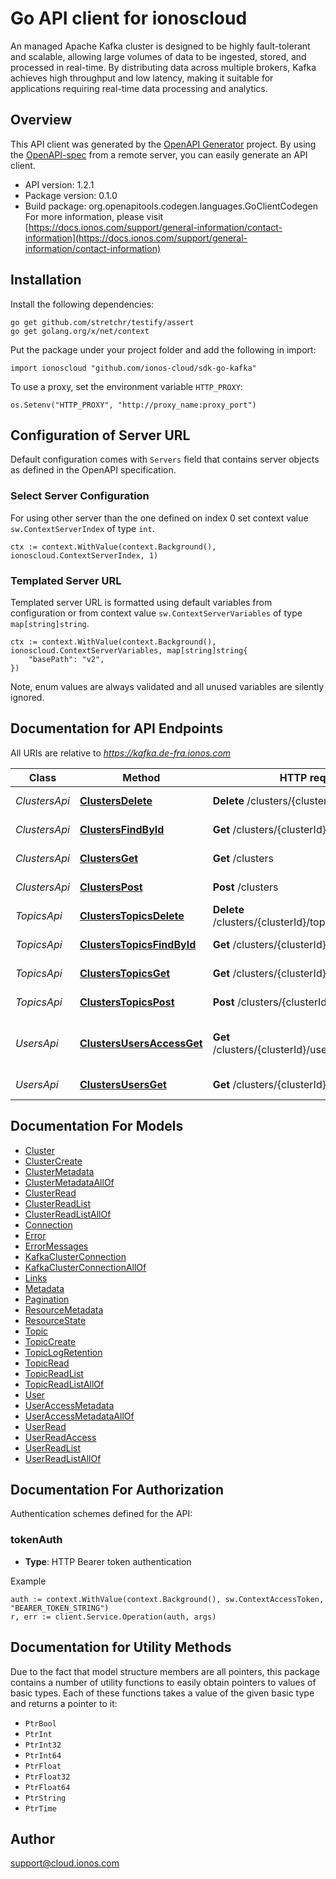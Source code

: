 # Go API client for ionoscloud

An managed Apache Kafka cluster is designed to be highly fault-tolerant and scalable,
allowing large volumes of data to be ingested, stored, and processed in real-time. By
distributing data across multiple brokers, Kafka achieves high throughput and low
latency, making it suitable for applications requiring real-time data processing and
analytics.


## Overview
This API client was generated by the [OpenAPI Generator](https://openapi-generator.tech) project.  By using the [OpenAPI-spec](https://www.openapis.org/) from a remote server, you can easily generate an API client.

- API version: 1.2.1
- Package version: 0.1.0
- Build package: org.openapitools.codegen.languages.GoClientCodegen
For more information, please visit [https://docs.ionos.com/support/general-information/contact-information](https://docs.ionos.com/support/general-information/contact-information)

## Installation

Install the following dependencies:

```shell
go get github.com/stretchr/testify/assert
go get golang.org/x/net/context
```

Put the package under your project folder and add the following in import:

```golang
import ionoscloud "github.com/ionos-cloud/sdk-go-kafka"
```

To use a proxy, set the environment variable `HTTP_PROXY`:

```golang
os.Setenv("HTTP_PROXY", "http://proxy_name:proxy_port")
```

## Configuration of Server URL

Default configuration comes with `Servers` field that contains server objects as defined in the OpenAPI specification.

### Select Server Configuration

For using other server than the one defined on index 0 set context value `sw.ContextServerIndex` of type `int`.

```golang
ctx := context.WithValue(context.Background(), ionoscloud.ContextServerIndex, 1)
```

### Templated Server URL

Templated server URL is formatted using default variables from configuration or from context value `sw.ContextServerVariables` of type `map[string]string`.

```golang
ctx := context.WithValue(context.Background(), ionoscloud.ContextServerVariables, map[string]string{
	"basePath": "v2",
})
```

Note, enum values are always validated and all unused variables are silently ignored.

## Documentation for API Endpoints

All URIs are relative to *https://kafka.de-fra.ionos.com*

Class | Method | HTTP request | Description
------------ | ------------- | ------------- | -------------
*ClustersApi* | [**ClustersDelete**](docs/api/ClustersApi.md#clustersdelete) | **Delete** /clusters/{clusterId} | Delete Cluster
*ClustersApi* | [**ClustersFindById**](docs/api/ClustersApi.md#clustersfindbyid) | **Get** /clusters/{clusterId} | Retrieve Cluster
*ClustersApi* | [**ClustersGet**](docs/api/ClustersApi.md#clustersget) | **Get** /clusters | Retrieve all Clusters
*ClustersApi* | [**ClustersPost**](docs/api/ClustersApi.md#clusterspost) | **Post** /clusters | Create Cluster
*TopicsApi* | [**ClustersTopicsDelete**](docs/api/TopicsApi.md#clusterstopicsdelete) | **Delete** /clusters/{clusterId}/topics/{topicId} | Delete Topic
*TopicsApi* | [**ClustersTopicsFindById**](docs/api/TopicsApi.md#clusterstopicsfindbyid) | **Get** /clusters/{clusterId}/topics/{topicId} | Retrieve Topic
*TopicsApi* | [**ClustersTopicsGet**](docs/api/TopicsApi.md#clusterstopicsget) | **Get** /clusters/{clusterId}/topics | Retrieve all Topics
*TopicsApi* | [**ClustersTopicsPost**](docs/api/TopicsApi.md#clusterstopicspost) | **Post** /clusters/{clusterId}/topics | Create Topic
*UsersApi* | [**ClustersUsersAccessGet**](docs/api/UsersApi.md#clustersusersaccessget) | **Get** /clusters/{clusterId}/users/{userId}/access | Retrieve Kafka User with credentials.
*UsersApi* | [**ClustersUsersGet**](docs/api/UsersApi.md#clustersusersget) | **Get** /clusters/{clusterId}/users | Retrieve all Users


## Documentation For Models

 - [Cluster](docs/models/Cluster.md)
 - [ClusterCreate](docs/models/ClusterCreate.md)
 - [ClusterMetadata](docs/models/ClusterMetadata.md)
 - [ClusterMetadataAllOf](docs/models/ClusterMetadataAllOf.md)
 - [ClusterRead](docs/models/ClusterRead.md)
 - [ClusterReadList](docs/models/ClusterReadList.md)
 - [ClusterReadListAllOf](docs/models/ClusterReadListAllOf.md)
 - [Connection](docs/models/Connection.md)
 - [Error](docs/models/Error.md)
 - [ErrorMessages](docs/models/ErrorMessages.md)
 - [KafkaClusterConnection](docs/models/KafkaClusterConnection.md)
 - [KafkaClusterConnectionAllOf](docs/models/KafkaClusterConnectionAllOf.md)
 - [Links](docs/models/Links.md)
 - [Metadata](docs/models/Metadata.md)
 - [Pagination](docs/models/Pagination.md)
 - [ResourceMetadata](docs/models/ResourceMetadata.md)
 - [ResourceState](docs/models/ResourceState.md)
 - [Topic](docs/models/Topic.md)
 - [TopicCreate](docs/models/TopicCreate.md)
 - [TopicLogRetention](docs/models/TopicLogRetention.md)
 - [TopicRead](docs/models/TopicRead.md)
 - [TopicReadList](docs/models/TopicReadList.md)
 - [TopicReadListAllOf](docs/models/TopicReadListAllOf.md)
 - [User](docs/models/User.md)
 - [UserAccessMetadata](docs/models/UserAccessMetadata.md)
 - [UserAccessMetadataAllOf](docs/models/UserAccessMetadataAllOf.md)
 - [UserRead](docs/models/UserRead.md)
 - [UserReadAccess](docs/models/UserReadAccess.md)
 - [UserReadList](docs/models/UserReadList.md)
 - [UserReadListAllOf](docs/models/UserReadListAllOf.md)


## Documentation For Authorization


Authentication schemes defined for the API:
### tokenAuth

- **Type**: HTTP Bearer token authentication

Example

```golang
auth := context.WithValue(context.Background(), sw.ContextAccessToken, "BEARER_TOKEN_STRING")
r, err := client.Service.Operation(auth, args)
```


## Documentation for Utility Methods

Due to the fact that model structure members are all pointers, this package contains
a number of utility functions to easily obtain pointers to values of basic types.
Each of these functions takes a value of the given basic type and returns a pointer to it:

* `PtrBool`
* `PtrInt`
* `PtrInt32`
* `PtrInt64`
* `PtrFloat`
* `PtrFloat32`
* `PtrFloat64`
* `PtrString`
* `PtrTime`

## Author

support@cloud.ionos.com

